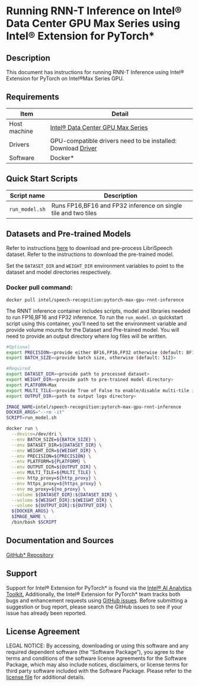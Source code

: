 # Running RNN-T Inference on Intel® Data Center GPU Max Series using Intel® Extension for PyTorch*

## Description 
This document has instructions for running RNN-T Inference using Intel® Extension for PyTorch on Intel®Max Series GPU. 

## Requirements
| Item | Detail |
| ------ | ------- |
| Host machine  | [Intel® Data Center GPU Max Series](https://ark.intel.com/content/www/us/en/ark/products/series/232874/intel-data-center-gpu-max-series.html)  |
| Drivers | GPU-compatible drivers need to be installed: Download [Driver](https://dgpu-docs.intel.com/driver/installation.html) |
| Software | Docker* |

## Quick Start Scripts

| Script name | Description |
|-------------|-------------|
| `run_model.sh` | Runs FP16,BF16 and FP32 inference on single tile and two tiles|

## Datasets and Pre-trained Models

Refer to instructions [here](./README.md#prepare-dataset) to download and pre-process LibriSpeech dataset. Refer to the instructions to download the pre-trained model.

Set the `DATASET_DIR` and `WEIGHT_DIR` environment variables to point to the dataset and model directories respectively. 

### Docker pull command:

```
docker pull intel/speech-recognition:pytorch-max-gpu-rnnt-inference
```
The RNNT inference container includes scripts, model and libraries needed to run FP16,BF16 and FP32 inference. To run the `run_model.sh` quickstart script using this container, you'll need to set the environment variable and provide volume mounts for the Dataset and Pre-trained model. You will need to provide an output directory where log files will be written. 

```bash
#Optional
export PRECISION=<provide either BF16,FP16,FP32 otherwise (default: BF16)>
export BATCH_SIZE=<provide batch size, otherwise (default: 512)>

#Required
export DATASET_DIR=<provide path to processed dataset>
export WEIGHT_DIR=<provide path to pre-trained model directory>
export PLATFORM=Max
export MULTI_TILE=<provide True of False to enable/disable multi-tile inference>
export OUTPUT_DIR=<path to output logs directory>

IMAGE_NAME=intel/speech-recognition:pytorch-max-gpu-rnnt-inference
DOCKER_ARGS="--rm -it"
SCRIPT=run_model.sh

docker run \
  --device=/dev/dri \
  --env BATCH_SIZE=${BATCH_SIZE} \
  --env DATASET_DIR=${DATASET_DIR} \
  --env WEIGHT_DIR=${WEIGHT_DIR} \
  --env PRECISION=${PRECISION} \
  --env PLATFORM=${PLATFORM} \
  --env OUTPUT_DIR=${OUTPUT_DIR} \
  --env MULTI_TILE=${MULTI_TILE} \
  --env http_proxy=${http_proxy} \
  --env https_proxy=${https_proxy} \
  --env no_proxy=${no_proxy} \
  --volume ${DATASET_DIR}:${DATASET_DIR} \
  --volume ${WEIGHT_DIR}:${WEIGHT_DIR} \
  --volume ${OUTPUT_DIR}:${OUTPUT_DIR} \
  ${DOCKER_ARGS} \
  $IMAGE_NAME \
  /bin/bash $SCRIPT
```
## Documentation and Sources

[GitHub* Repository](https://github.com/IntelAI/models/tree/master/docker/max-gpu)

## Support
Support for Intel® Extension for PyTorch* is found via the [Intel® AI Analytics Toolkit.](https://www.intel.com/content/www/us/en/developer/tools/oneapi/ai-analytics-toolkit.html#gs.qbretz) Additionally, the Intel® Extension for PyTorch* team tracks both bugs and enhancement requests using [GitHub issues](https://github.com/intel/intel-extension-for-pytorch/issues). Before submitting a suggestion or bug report, please search the GitHub issues to see if your issue has already been reported.

## License Agreement

LEGAL NOTICE: By accessing, downloading or using this software and any required dependent software (the “Software Package”), you agree to the terms and conditions of the software license agreements for the Software Package, which may also include notices, disclaimers, or license terms for third party software included with the Software Package. Please refer to the [license file](https://github.com/IntelAI/models/tree/master/third_party) for additional details.
